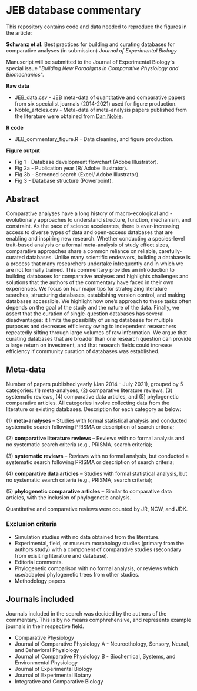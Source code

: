 # JEB database commentary

This repository contains code and data needed to reproduce the figures in the article:

**Schwanz et al.** Best practices for building and curating databases for comparative analyses (in submission) *Journal of Experimental Biology*

Manuscript will be submitted to the Journal of Experimental Biology's special issue "*Building New Paradigms in Comparative Physiology and Biomechanics*".

**Raw data**
- JEB_data.csv - JEB meta-data of quantitative and comparative papers from six specialist journals (2014-2021) used for figure production.
- Noble_artcles.csv - Meta-data of meta-analysis papers published from the literature were obtained from [Dan Noble](https://github.com/daniel1noble/meta_physiology).

**R code**
- JEB_commentary_figure.R - Data cleaning, and figure production.

**Figure output**
- Fig 1 - Database development flowchart (Adobe Illustrator).
- Fig 2a - Publication year (R/ Adobe Illustrator).
- Fig 3b - Screened search (Excel/ Adobe Illustrator).
- Fig 3 - Database structure (Powerpoint).

## Abstract
Comparative analyses have a long history of macro-ecological and -evolutionary approaches to understand structure, function, mechanism, and constraint. As the pace of science accelerates, there is ever-increasing access to diverse types of data and open-access databases that are enabling and inspiring new research. Whether conducting a species-level trait-based analysis or a formal meta-analysis of study effect sizes, comparative approaches share a common reliance on reliable, carefully-curated databases. Unlike many scientific endeavors, building a database is a process that many researchers undertake infrequently and in which we are not formally trained. This commentary provides an introduction to building databases for comparative analyses and highlights challenges and solutions that the authors of the commentary have faced in their own experiences. We focus on four major tips for strategizing literature searches, structuring databases, establishing version control, and making databases accessible. We highlight how one’s approach to these tasks often depends on the goal of the study and the nature of the data. Finally, we assert that the curation of single-question databases has several disadvantages: it limits the possibility of using databases for multiple purposes and decreases efficiency owing to independent researchers repeatedly sifting through large volumes of raw information. We argue that curating databases that are broader than one research question can provide a large return on investment, and that research fields could increase efficiency if community curation of databases was established.

## Meta-data
Number of papers published yearly (Jan 2014 - July 2021), grouped by 5 categories: (1) meta-analyses, (2) comparative literature reviews, (3) systematic reviews, (4) comparative data articles, and (5) phylogenetic comparative articles. All categories involve collecting data from the literature or existing databases. Description for each category as below:

(1) **meta-analyses** – Studies with formal statistical analysis and conducted systematic search following PRISMA or description of search criteria;

(2) **comparative literature reviews** – Reviews with no formal analysis and no systematic search criteria (e.g., PRISMA, search criteria);

(3) **systematic reviews** – Reviews with no formal analysis, but conducted a systematic search following PRISMA or description of search criteria;

(4) **comparative data articles** – Studies with formal statistical analysis, but no systematic search criteria (e.g., PRISMA, search criteria);

(5) **phylogenetic comparative articles** – Similar to comparative data articles, with the inclusion of phylogenetic analysis.

Quantitative and comparative reviews were counted by JR, NCW, and JDK.

### Exclusion criteria
- Simulation studies with no data obtained from the literature.
- Experimental, field, or museum morphology studies (primary from the authors study) with a component of comparative studies (secondary from exisiting literature and database).
- Editorial comments.
- Phylogenetic comparison with no formal analysis, or reviews which use/adapted phylogenetic trees from other studies. 
- Methodology papers.

## Journals included
Journals included in the search was decided by the authors of the commentary. This is by no means comphrehensive, and represents example journals in their respective field.

- Comparative Physiology
- Journal of Comparative Physiology A - Neuroethology, Sensory, Neural, and Behavioral Physiology
- Journal of Comparative Physiology B - Biochemical, Systems, and Environmental Physiology
- Journal of Experimental Biology
- Journal of Experimental Botany
- Integrative and Comparative Biology
